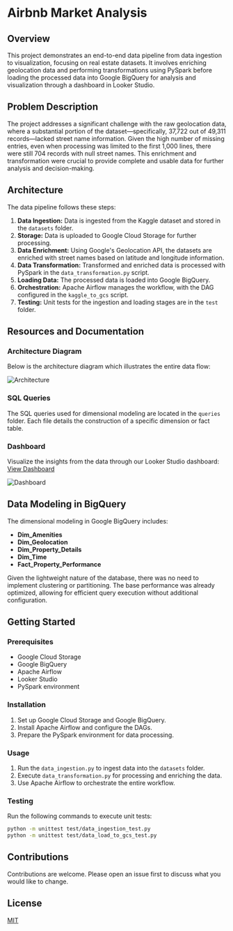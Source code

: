 # Airbnb Market Analysis

## Overview
This project demonstrates an end-to-end data pipeline from data ingestion to visualization, focusing on real estate datasets. It involves enriching geolocation data and performing transformations using PySpark before loading the processed data into Google BigQuery for analysis and visualization through a dashboard in Looker Studio.

## Problem Description
The project addresses a significant challenge with the raw geolocation data, where a substantial portion of the dataset—specifically, 37,722 out of 49,311 records—lacked street name information. Given the high number of missing entries, even when processing was limited to the first 1,000 lines, there were still 704 records with null street names. This enrichment and transformation were crucial to provide complete and usable data for further analysis and decision-making.

## Architecture
The data pipeline follows these steps:
1. **Data Ingestion:** Data is ingested from the Kaggle dataset and stored in the `datasets` folder.
2. **Storage:** Data is uploaded to Google Cloud Storage for further processing.
3. **Data Enrichment:** Using Google's Geolocation API, the datasets are enriched with street names based on latitude and longitude information.
4. **Data Transformation:** Transformed and enriched data is processed with PySpark in the `data_transformation.py` script.
5. **Loading Data:** The processed data is loaded into Google BigQuery.
6. **Orchestration:** Apache Airflow manages the workflow, with the DAG configured in the `kaggle_to_gcs` script.
7. **Testing:** Unit tests for the ingestion and loading stages are in the `test` folder.

## Resources and Documentation
### Architecture Diagram
Below is the architecture diagram which illustrates the entire data flow:

![Architecture](https://github.com/GiuseppeBruno-Py/Airbnb-Market-Analysis/assets/91219935/a72fd59d-fedf-45c2-bce3-dd030dd12021)

### SQL Queries
The SQL queries used for dimensional modeling are located in the `queries` folder. Each file details the construction of a specific dimension or fact table.

### Dashboard
Visualize the insights from the data through our Looker Studio dashboard:
[View Dashboard](https://lookerstudio.google.com/reporting/1a13f585-f2c8-4d6d-b69c-e6d9d35b14ed)

![Dashboard](https://github.com/GiuseppeBruno-Py/Airbnb-Market-Analysis/assets/91219935/175f08cd-cb66-4193-9d95-c02ff9371023)

## Data Modeling in BigQuery
The dimensional modeling in Google BigQuery includes:
- **Dim_Amenities**
- **Dim_Geolocation**
- **Dim_Property_Details**
- **Dim_Time**
- **Fact_Property_Performance**

Given the lightweight nature of the database, there was no need to implement clustering or partitioning. The base performance was already optimized, allowing for efficient query execution without additional configuration.


## Getting Started
### Prerequisites
- Google Cloud Storage
- Google BigQuery
- Apache Airflow
- Looker Studio
- PySpark environment

### Installation
1. Set up Google Cloud Storage and Google BigQuery.
2. Install Apache Airflow and configure the DAGs.
3. Prepare the PySpark environment for data processing.

### Usage
1. Run the `data_ingestion.py` to ingest data into the `datasets` folder.
2. Execute `data_transformation.py` for processing and enriching the data.
3. Use Apache Airflow to orchestrate the entire workflow.

### Testing
Run the following commands to execute unit tests:
```bash
python -m unittest test/data_ingestion_test.py
python -m unittest test/data_load_to_gcs_test.py
```

## Contributions
Contributions are welcome. Please open an issue first to discuss what you would like to change.

## License
[MIT](https://choosealicense.com/licenses/mit/)
